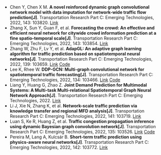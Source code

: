 * Chen Y, Chen X M. <b>A novel reinforced dynamic graph convolutional network model with data imputation for network-wide traffic flow prediction[J]</b>. Transportation Research Part C: Emerging Technologies, 2022, 143: 103820. [Link](https://www.sciencedirect.com/science/article/pii/S0968090X22002431)
* Zhang X, Sun Y, Guan F, et al. <b>Forecasting the crowd: An effective and efficient neural network for citywide crowd information prediction at a fine spatio-temporal scale[J]</b>. Transportation Research Part C: Emerging Technologies, 2022, 143: 103854. [Link](https://www.sciencedirect.com/science/article/pii/S0968090X2200273X)
* Zhang W, Zhu F, Lv Y, et al. <b>AdapGL: An adaptive graph learning algorithm for traffic prediction based on spatiotemporal neural networks[J]</b>. Transportation Research Part C: Emerging Technologies, 2022, 139: 103659. [Link](https://www.sciencedirect.com/science/article/pii/S0968090X22001024) [Code](https://github.com/goaheand/AdapGL-pytorch)
* Lee K, Rhee W. <b>DDP-GCN: Multi-graph convolutional network for spatiotemporal traffic forecasting[J]</b>. Transportation Research Part C: Emerging Technologies, 2022, 134: 103466. [Link](https://www.sciencedirect.com/science/article/pii/S0968090X21004538) [Code](https://github.com/snu-adsl/DDP-GCN)
* Liang Y, Huang G, Zhao Z. <b>Joint Demand Prediction for Multimodal Systems: A Multi-task Multi-relational Spatiotemporal Graph Neural Network Approach[J]</b>. Transportation Research Part C: Emerging Technologies, 2022. [Link](https://www.sciencedirect.com/science/article/pii/S0968090X22001668)
* Li J, Xie N, Zhang K, et al. <b>Network-scale traffic prediction via knowledge transfer and regional MFD analysis[J]</b>. Transportation Research Part C: Emerging Technologies, 2022, 141: 103719. [Link](https://www.sciencedirect.com/science/article/pii/S0968090X22001565)
* Luan S, Ke R, Huang Z, et al. <b>Traffic congestion propagation inference using dynamic Bayesian graph convolution network[J]</b>. Transportation Research Part C: Emerging Technologies, 2022, 135: 103526. [Link](https://www.sciencedirect.com/science/article/pii/S0968090X21005088) [Code](https://github.com/luansenda/congestion_propagation_inference)
* Pereira M, Lang A, Kulcsár B. <b>Short-term traffic prediction using physics-aware neural networks[J]</b>. Transportation Research Part C: Emerging Technologies, 2022, 142: 103772. [Link](https://www.sciencedirect.com/science/article/pii/S0968090X22002030)